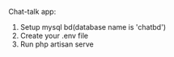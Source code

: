 Chat-talk app:

1. Setup mysql bd(database name is 'chatbd')
2. Create your .env file
3. Run php artisan serve